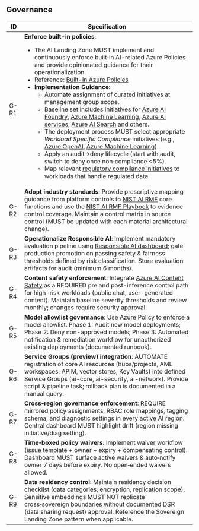 ## Governance

| ID   | Specification |
|------|--------------|
| G-R1 | **Enforce built-in policies**: <ul><li>The AI Landing Zone MUST implement and continuously enforce built‑in AI-related Azure Policies and provide opinionated guidance for their operationalization.</li><li>Reference: <a href="https://learn.microsoft.com/en-us/azure/governance/policy/samples/built-in-policies">Built-in Azure Policies</a></li><li><strong>Implementation Guidance:</strong><ul><li>Automate assignment of curated initiatives at management group scope.</li><li>Baseline set includes initiatives for <a href="https://learn.microsoft.com/en-us/azure/ai-services/policy-reference?context=%2Fazure%2Fai-studio%2Fcontext%2Fcontext">Azure AI Foundry</a>, <a href="https://learn.microsoft.com/en-us/azure/machine-learning/policy-reference">Azure Machine Learning</a>, <a href="https://learn.microsoft.com/en-us/azure/ai-services/policy-reference">Azure AI services</a>, <a href="https://learn.microsoft.com/en-us/azure/search/policy-reference">Azure AI Search</a> and others.</li><li>The deployment process MUST select appropriate <em>Workload Specific Compliance</em> initiatives (e.g., <a href="https://www.azadvertizer.net/azpolicyinitiativesadvertizer/Enforce-Guardrails-OpenAI.html">Azure OpenAI</a>, <a href="https://www.azadvertizer.net/azpolicyinitiativesadvertizer/Enforce-Guardrails-MachineLearning.html">Azure Machine Learning</a>).</li><li>Apply an audit-&gt;deny lifecycle (start with audit, switch to deny once non‑compliance &lt;5%).</li><li>Map relevant <a href="https://learn.microsoft.com/en-us/azure/governance/policy/samples/#regulatory-compliance">regulatory compliance initiatives</a> to workloads that handle regulated data.</li></ul></li></ul> |
| G-R2 | **Adopt industry standards**: Provide prescriptive mapping guidance from platform controls to [NIST AI RMF](https://nvlpubs.nist.gov/nistpubs/ai/NIST.AI.100-1.pdf) core functions and use the [NIST AI RMF Playbook](https://airc.nist.gov/AI_RMF_Knowledge_Base/Playbook) to evidence control coverage. Maintain a control matrix in source control (MUST be updated with each material architectural change). |
| G-R3 | **Operationalize Responsible AI**: Implement mandatory evaluation pipeline using [Responsible AI dashboard](https://learn.microsoft.com/en-us/azure/machine-learning/concept-responsible-ai-dashboard); gate production promotion on passing safety & fairness thresholds defined by risk classification. Store evaluation artifacts for audit (minimum 6 months). |
| G-R4 | **Content safety enforcement**: Integrate [Azure AI Content Safety](https://learn.microsoft.com/en-us/azure/ai-services/content-safety/overview) as a REQUIRED pre and post-inference control path for high-risk workloads (public chat, user-generated content). Maintain baseline severity thresholds and review monthly; changes require security approval. |
| G-R5 | **Model allowlist governance**: Use Azure Policy to enforce a model allowlist. Phase 1: Audit new model deployments; Phase 2: Deny non-approved models; Phase 3: Automated notification & remediation workflow for unauthorized existing deployments (documented runbook). |
| G-R6 | **Service Groups (preview) integration**: AUTOMATE registration of core AI resources (hubs/projects, AML workspaces, APIM, vector stores, Key Vaults) into defined Service Groups (ai-core, ai-security, ai-network). Provide script & pipeline task; rollback plan is documented in a manual query. |
| G-R7 | **Cross‑region governance enforcement**: REQUIRE mirrored policy assignments, RBAC role mappings, tagging schema, and diagnostic settings in every active AI region. Central dashboard MUST highlight drift (region missing initiative/diag setting). |
| G-R8 | **Time‑boxed policy waivers**: Implement waiver workflow (issue template + owner + expiry + compensating control). Dashboard MUST surface active waivers & auto‑notify owner 7 days before expiry. No open‑ended waivers allowed. |
| G-R9 | **Data residency control**: Maintain residency decision checklist (data categories, encryption, replication scope). Sensitive embeddings MUST NOT replicate cross‑sovereign boundaries without documented DSR (data sharing request) approval. Reference the Sovereign Landing Zone pattern when applicable. |

